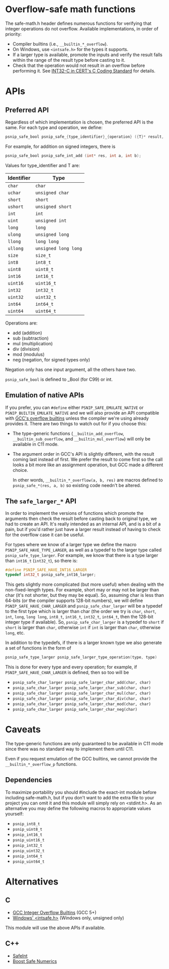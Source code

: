 # Overflow-safe math functions

The safe-math.h header defines numerous functions for verifying that
integer operations do not overflow.  Available implementations, in
order of priority:

 * Compiler builtins (i.e., `__builtin_*_overflow`).
 * On Windows, use `<intsafe.h>` for the types it supports.
 * If a larger type is available, promote the inputs and verify the
   result falls within the range of the result type before casting to
   it.
 * Check that the operation would not result in an overflow before
   performing it.  See [INT32-C in CERT's C Coding
   Standard](https://www.securecoding.cert.org/confluence/display/c/INT32-C.+Ensure+that+operations+on+signed+integers+do+not+result+in+overflow)
   for details.

# APIs

## Preferred API

Regardless of which implementation is chosen, the preferred API is the
same.  For each type and operation, we define:

```c
psnip_safe_bool psnip_safe_{type_identifier}_{operation} ({T}* result, {T} a, {T} b);
```

For example, for addition on signed integers, there is

```c
psnip_safe_bool psnip_safe_int_add (int* res, int a, int b);
```

Values for type_identifier and T are:

| Identifier | Type                 |
| ---------- | -------------------- |
| `char`     | `char`               |
| `uchar`    | `unsigned char`      |
| `short`    | `short`              |
| `ushort`   | `unsigned short`     |
| `int`      | `int`                |
| `uint`     | `unsigned int`       |
| `long`     | `long`               |
| `ulong`    | `unsigned long`      |
| `llong`    | `long long`          |
| `ullong`   | `unsigned long long` |
| `size`     | `size_t`             |
| `int8`     | `int8_t`             |
| `uint8`    | `uint8_t`            |
| `int16`    | `int16_t`            |
| `uint16`   | `uint16_t`           |
| `int32`    | `int32_t`            |
| `uint32`   | `uint32_t`           |
| `int64`    | `int64_t`            |
| `uint64`   | `uint64_t`           |

Operations are:

 * add (addition)
 * sub (subtraction)
 * mul (multiplication)
 * div (division)
 * mod (modulus)
 * neg (negation, for signed types only)

Negation only has one input argument, all the others have two.

`psnip_safe_bool` is defined to _Bool (for C99) or int.

## Emulation of native APIs

If you prefer, you can `#define` either `PSNIP_SAFE_EMULATE_NATIVE` or
`PSNIP_BUILTIN_EMULATE_NATIVE` and we will also provide an API
compatible with [GCC's overflow
builtins](https://gcc.gnu.org/onlinedocs/gcc/Integer-Overflow-Builtins.html)
unless the compiler we're using already provides it.  There are two
things to watch out for if you choose this:

 * The type-generic functions (`__builtin_add_overflow`,
   `__builtin_sub_overflow`, and `__builtin_mul_overflow`) will only
   be available in C11 mode.
 * The argument order in GCC's API is slightly different, with the
   result coming last instead of first.  We prefer the result to come
   first so the call looks a bit more like an assignment operation,
   but GCC made a different choice.

   In other words, `__builtin_*_overflow(a, b, res)` are macros
   defined to `psnip_safe_*(res, a, b)` so existing code needn't
   be altered.

## The `safe_larger_*` API

In order to implement the versions of functions which promote the
arguments then check the result before casting back to original type,
we had to create an API.  It's really intended as an internal API, and
is a bit of a pain, but if you'd rather just have a larger result
instead of having to check for the overflow case it can be useful.

For types where we know of a larger type we define the macro
`PSNIP_SAFE_HAVE_TYPE_LARGER`, as well as a typedef to the larger type
called `psnip_safe_type_larger`.  For example, we know that there is a type
larger than `int16_t` (`int32_t`), so there is:

```C
#define PSNIP_SAFE_HAVE_INT16_LARGER
typedef int32_t psnip_safe_int16_larger;
```

This gets slightly more complicated (but more useful) when dealing
with the non-fixed-length types.  For example, short may or may not be
larger than char (it's not shorter, but they may be equal).  So,
assuming char is less than 64-bits (or the compiler supports 128-bit
numbers), we will define `PSNIP_SAFE_HAVE_CHAR_LARGER` and
`psnip_safe_char_larger` will be a typedef to the first type which is larger
than char (the order we try is `char`, `short`, `int`, `long`, `long
long`, `int8_t`, `int16_t`, `int32_t`, `int64_t`, then the 128-bit
integer type if available).  So, `psnip_safe_char_larger` is a typedef to
`short` if `short` is larger than `char`, otherwise `int` if `int` is
larger than `char`, otherwise `long`, etc.

In addition to the typedefs, if there is a larger known type we
also generate a set of functions in the form of

```C
psnip_safe_type_larger psnip_safe_larger_type_operation(type, type)
```

This is done for every type and every operation; for example, if
`PSNIP_SAFE_HAVE_CHAR_LARGER` is defined, then so too will be

 * `psnip_safe_char_larger psnip_safe_larger_char_add(char, char)`
 * `psnip_safe_char_larger psnip_safe_larger_char_sub(char, char)`
 * `psnip_safe_char_larger psnip_safe_larger_char_mul(char, char)`
 * `psnip_safe_char_larger psnip_safe_larger_char_div(char, char)`
 * `psnip_safe_char_larger psnip_safe_larger_char_mod(char, char)`
 * `psnip_safe_char_larger psnip_safe_larger_char_neg(char)`

# Caveats

The type-generic functions are only guaranteed to be available in C11
mode since there was no standard way to implement them until C11.

Even if you request emulation of the GCC builtins, we cannot provide
the `__builtin_*_overflow_p` functions.

## Dependencies

To maximize portability you should #include the exact-int module
before including safe-math.h, but if you don't want to add the extra
file to your project you can omit it and this module will simply rely
on <stdint.h>.  As an alternative you may define the following macros
to appropriate values yourself:

 * `psnip_int8_t`
 * `psnip_uint8_t`
 * `psnip_int16_t`
 * `psnip_uint16_t`
 * `psnip_int32_t`
 * `psnip_uint32_t`
 * `psnip_int64_t`
 * `psnip_uint64_t`

# Alternatives

## C

 * [GCC Integer Overflow
   Builtins](https://gcc.gnu.org/onlinedocs/gcc/Integer-Overflow-Builtins.html)
   (GCC 5+)
 * [Windows'
   <intsafe.h>](https://msdn.microsoft.com/en-us/library/windows/desktop/ff521693(v=vs.85).aspx)
   (Windows only, unsigned only)

This module will use the above APIs if available.

## C++

 * [SafeInt](https://safeint.codeplex.com/)
 * [Boost Safe Numerics](http://blincubator.com/bi_library/safe-numerics/?gform_post_id=426)